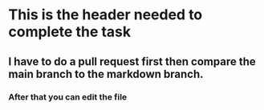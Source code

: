 # This is the header needed to complete the task
## I have to do a pull request first then compare the main branch to the markdown branch.
### After that you can edit the file
